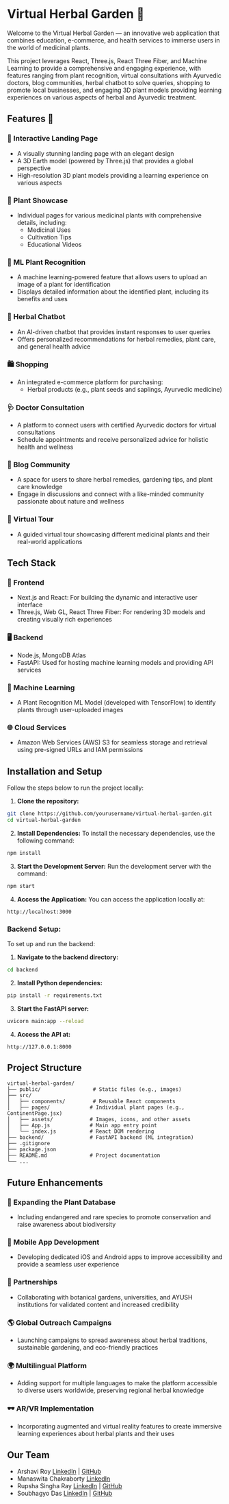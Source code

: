 # Virtual Herbal Garden 🌿

Welcome to the Virtual Herbal Garden — an innovative web application that combines education, e-commerce, and health services to immerse users in the world of medicinal plants.

This project leverages React, Three.js, React Three Fiber, and Machine Learning to provide a comprehensive and engaging experience, with features ranging from plant recognition, virtual consultations with Ayurvedic doctors, blog communities, herbal chatbot to solve queries, shopping to promote local businesses, and engaging 3D plant models providing learning experiences on various aspects of herbal and Ayurvedic treatment.

## Features 🌟

### 🌿 Interactive Landing Page
* A visually stunning landing page with an elegant design
* A 3D Earth model (powered by Three.js) that provides a global perspective
* High-resolution 3D plant models providing a learning experience on various aspects

### 🌱 Plant Showcase
* Individual pages for various medicinal plants with comprehensive details, including:
  * Medicinal Uses
  * Cultivation Tips
  * Educational Videos

### 🤖 ML Plant Recognition
* A machine learning-powered feature that allows users to upload an image of a plant for identification
* Displays detailed information about the identified plant, including its benefits and uses

### 💬 Herbal Chatbot
* An AI-driven chatbot that provides instant responses to user queries
* Offers personalized recommendations for herbal remedies, plant care, and general health advice

### 🛍️ Shopping
* An integrated e-commerce platform for purchasing:
  * Herbal products (e.g., plant seeds and saplings, Ayurvedic medicine)

### 🩺 Doctor Consultation
* A platform to connect users with certified Ayurvedic doctors for virtual consultations
* Schedule appointments and receive personalized advice for holistic health and wellness

### 📝 Blog Community
* A space for users to share herbal remedies, gardening tips, and plant care knowledge
* Engage in discussions and connect with a like-minded community passionate about nature and wellness

### 🚀 Virtual Tour
* A guided virtual tour showcasing different medicinal plants and their real-world applications

## Tech Stack

### 🎨 Frontend
* Next.js and React: For building the dynamic and interactive user interface
* Three.js, Web GL, React Three Fiber: For rendering 3D models and creating visually rich experiences

### 🖥️ Backend
* Node.js, MongoDB Atlas
* FastAPI: Used for hosting machine learning models and providing API services

### 🤖 Machine Learning
* A Plant Recognition ML Model (developed with TensorFlow) to identify plants through user-uploaded images

### 🌐 Cloud Services
* Amazon Web Services (AWS) S3 for seamless storage and retrieval using pre-signed URLs and IAM permissions

## Installation and Setup

Follow the steps below to run the project locally:

1. **Clone the repository:**
```bash
git clone https://github.com/yourusername/virtual-herbal-garden.git
cd virtual-herbal-garden
```

2. **Install Dependencies:**
To install the necessary dependencies, use the following command:
```bash
npm install
```

3. **Start the Development Server:**
Run the development server with the command:
```bash
npm start
```

4. **Access the Application:**
You can access the application locally at:
```
http://localhost:3000
```

### Backend Setup:
To set up and run the backend:

1. **Navigate to the backend directory:**
```bash
cd backend
```

2. **Install Python dependencies:**
```bash
pip install -r requirements.txt
```

3. **Start the FastAPI server:**
```bash
uvicorn main:app --reload
```

4. **Access the API at:**
```
http://127.0.0.1:8000
```

## Project Structure
```
virtual-herbal-garden/
├── public/                 # Static files (e.g., images)
├── src/
│   ├── components/         # Reusable React components
│   ├── pages/             # Individual plant pages (e.g., ContinentPage.jsx)
│   ├── assets/            # Images, icons, and other assets
│   ├── App.js             # Main app entry point
│   └── index.js           # React DOM rendering
├── backend/               # FastAPI backend (ML integration)
├── .gitignore
├── package.json
├── README.md              # Project documentation
└── ...
```

## Future Enhancements

### 🔬 Expanding the Plant Database
* Including endangered and rare species to promote conservation and raise awareness about biodiversity

### 📱 Mobile App Development
* Developing dedicated iOS and Android apps to improve accessibility and provide a seamless user experience

### 🌿 Partnerships
* Collaborating with botanical gardens, universities, and AYUSH institutions for validated content and increased credibility

### 🌎 Global Outreach Campaigns
* Launching campaigns to spread awareness about herbal traditions, sustainable gardening, and eco-friendly practices

### 🌍 Multilingual Platform
* Adding support for multiple languages to make the platform accessible to diverse users worldwide, preserving regional herbal knowledge

### 🕶️ AR/VR Implementation
* Incorporating augmented and virtual reality features to create immersive learning experiences about herbal plants and their uses

## Our Team

* Arshavi Roy [LinkedIn](https://www.linkedin.com/in/arshavi-roy-730406265/) | [GitHub](https://github.com/Arshavi-03)
* Manaswita Chakraborty [LinkedIn](https://www.linkedin.com/in/manaswita-chakraborty-64b8aa286)
* Rupsha Singha Ray [LinkedIn](https://www.linkedin.com/in/rupshasingharay/) | [GitHub](https://github.com/rayndrag0n)
* Soubhagyo Das [LinkedIn](https://www.linkedin.com/in/soubhagya-das-b48721253) | [GitHub](https://github.com/soubhagyaxo)

